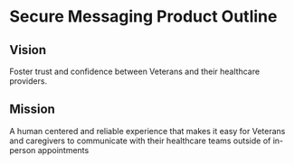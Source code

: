 # Secure Messaging Product Outline

## Vision
Foster trust and confidence between Veterans and their healthcare providers. 

## Mission
A human centered and reliable experience that makes it easy for Veterans and caregivers to communicate with their healthcare teams outside of in-person appointments

